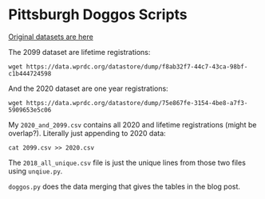 # Pittsburgh Doggos Scripts

[Original datasets are here](https://catalog.data.gov/dataset/allegheny-county-dog-licenses/resource/c189c9ad-7f20-4686-ae22-b534af7ad092)

The 2099 dataset are lifetime registrations:

    wget https://data.wprdc.org/datastore/dump/f8ab32f7-44c7-43ca-98bf-c1b444724598

And the 2020 dataset are one year registrations:

    wget https://data.wprdc.org/datastore/dump/75e867fe-3154-4be8-a7f3-5909653e5c06

My `2020_and_2099.csv` contains all 2020 and lifetime registrations (might be overlap?).
Literally just appending to 2020 data:

    cat 2099.csv >> 2020.csv

The `2018_all_unique.csv` file is just the unique lines from those two files using `unqiue.py`.

`doggos.py` does the data merging that gives the tables in the blog post.
